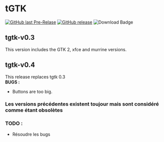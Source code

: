 tGTK
====

[![GitHub last Pre-Relase](https://img.shields.io/github/release/Eragonfr/tgtk/all.svg)](https://github.com/Eragonfr/tgtk/tree/dev/)
[![GitHub release](https://img.shields.io/github/release/Eragonfr/tgtk.svg)](https://github.com/Eragonfr/tgtk)
![Download Badge](https://img.shields.io/github/downloads/Eragonfr/tgtk/total.svg)

## tgtk-v0.3
This version includes the GTK 2, xfce and murrine versions.

## tgtk-v0.4
This release replaces tgtk 0.3  
**BUGS :**  
- Buttons are too big.

### Les versions précédentes existent toujour mais sont considéré comme étant obsolètes

### TODO :

- Résoudre les bugs
